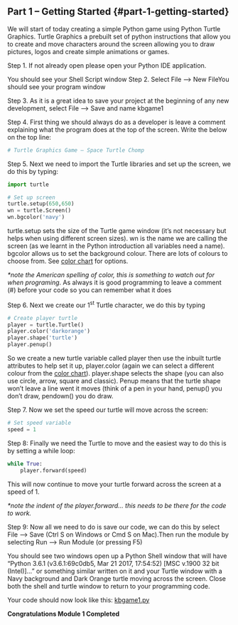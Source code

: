 ## Part 1 – Getting Started {#part-1-getting-started}

We will start of today creating a simple Python game using Python Turtle Graphics. Turtle Graphics a prebuilt set of python instructions that allow you to create and move characters around the screen allowing you to draw pictures, logos and create simple animations or games.

Step 1.  If not already open please open your Python IDE application.

You should see your Shell Script window
Step 2.  Select File --&gt; New FileYou should see your program window

Step 3.  As it is a great idea to save your project at the beginning of any new development, select File --&gt; Save and name kbgame1

Step 4. First thing we should always do as a developer is leave a comment explaining what the program does at the top of the screen. Write the below on the top line:
```python
# Turtle Graphics Game – Space Turtle Chomp
```

Step 5. Next we need to import the Turtle libraries and set up the screen, we do this by typing:

```python
import turtle

# Set up screen
turtle.setup(650,650)
wn = turtle.Screen()
wn.bgcolor('navy')
```
turtle.setup sets the size of the Turtle game window (it’s not necessary but helps when using different screen sizes). wn is the name we are calling the screen (as we learnt in the Python introduction all variables need a name). bgcolor allows us to set the background colour. There are lots of colours to choose from. See [color chart](../src/color_chart.jpg) for options.

_*note the American spelling of color, this is something to watch out for when programing_. 
As always it is good programming to leave a comment (#) before your code so you can remember what it does

Step 6. Next we create our 1<sup>st</sup> Turtle character, we do this by typing

```python
# Create player turtle
player = turtle.Turtle()
player.color('darkorange')
player.shape('turtle')
player.penup()
```
So we create a new turtle variable called player then use the inbuilt turtle attributes to help set it up, player.color (again we can select a different colour from the [color chart](https://mysite.bhpbilliton.com/personal/kieran_mccluskey_bhpbilliton_com/Documents/01%20Dev%20Platform/14%20Culture/Perth%20web%20Girls/Python%20Game/kbgame/color_chart.jpg)). player.shape selects the shape (you can also use circle, arrow, square and classic). Penup means that the turtle shape won’t leave a line went it moves (think of a pen in your hand, penup() you don’t draw, pendown() you do draw.

Step 7. Now we set the speed our turtle will move across the screen:
```python
# Set speed variable
speed = 1
```
Step 8: Finally we need the Turtle to move and the easiest way to do this is by setting a while loop:

```python
while True:
    player.forward(speed)
```
This will now continue to move your turtle forward across the screen at a speed of 1.

_*note the indent of the player.forward… this needs to be there for the code to work._

Step 9: Now all we need to do is save our code, we can do this by select File --&gt; Save (Ctrl S on Windows or Cmd S on Mac).Then run the module by selecting Run --&gt; Run Module (or pressing F5)

You should see two windows open up a Python Shell window that will have “Python 3.6.1 (v3.6.1:69c0db5, Mar 21 2017, 17:54:52) [MSC v.1900 32 bit (Intel)]…” or something similar written on it and your Turtle window with a Navy background and Dark Orange turtle moving across the screen. Close both the shell and turtle window to return to your programming code.

Your code should now look like this: [kbgame1.py](/src/kbgame1.py)

**Congratulations Module 1 Completed**